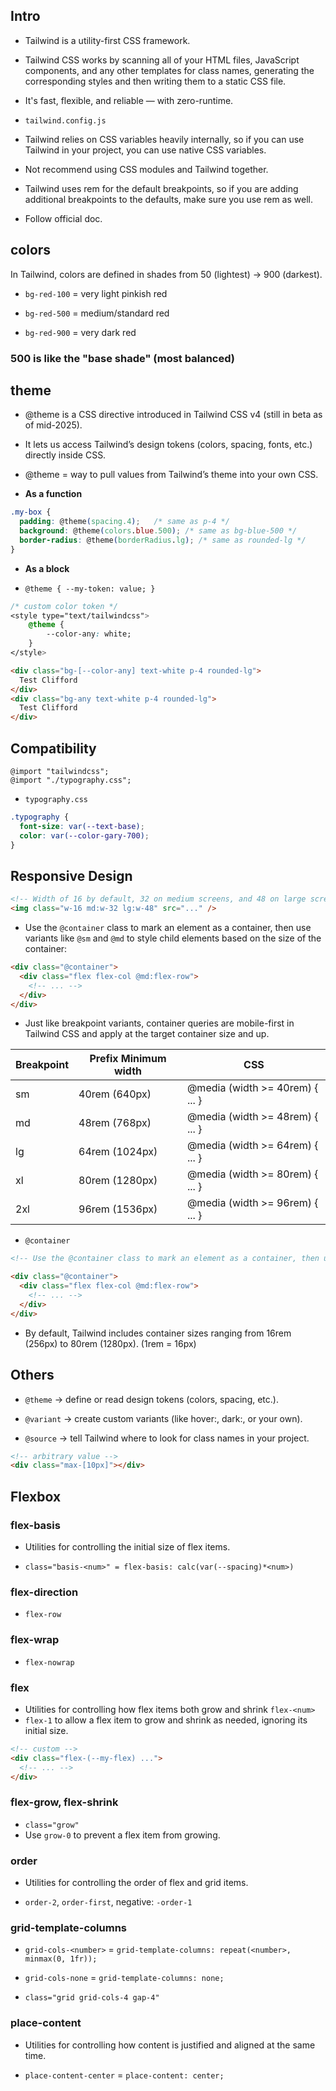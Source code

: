 ## Intro
- Tailwind is a utility-first CSS framework.

- Tailwind CSS works by scanning all of your HTML files, JavaScript components, and any other templates for class names, generating the corresponding styles and then writing them to a static CSS file.

- It's fast, flexible, and reliable — with zero-runtime.

- `tailwind.config.js`

- Tailwind relies on CSS variables heavily internally, so if you can use Tailwind in your project, you can use native CSS variables.

- Not recommend using CSS modules and Tailwind together.

- Tailwind uses rem for the default breakpoints, so if you are adding additional breakpoints to the defaults, make sure you use rem as well.

- Follow official doc.


## colors

In Tailwind, colors are defined in shades from 50 (lightest) → 900 (darkest).

- `bg-red-100` = very light pinkish red

- `bg-red-500` = medium/standard red

- `bg-red-900` = very dark red

### 500 is like the "base shade" (most balanced)

## theme
- @theme is a CSS directive introduced in Tailwind CSS v4 (still in beta as of mid-2025).

- It lets us access Tailwind’s design tokens (colors, spacing, fonts, etc.) directly inside CSS.

- @theme = way to pull values from Tailwind’s theme into your own CSS.

- **As a function**

```css
.my-box {
  padding: @theme(spacing.4);   /* same as p-4 */
  background: @theme(colors.blue.500); /* same as bg-blue-500 */
  border-radius: @theme(borderRadius.lg); /* same as rounded-lg */
}
```

- **As a block**

- `@theme { --my-token: value; }`

```css
/* custom color token */
<style type="text/tailwindcss">
    @theme {
        --color-any: white;
    }
</style>
```

```html
<div class="bg-[--color-any] text-white p-4 rounded-lg">
  Test Clifford
</div>
<div class="bg-any text-white p-4 rounded-lg">
  Test Clifford
</div>
```

## Compatibility
```cssax-[600px
@import "tailwindcss";
@import "./typography.css";
```

- `typography.css`
```css
.typography {
  font-size: var(--text-base);
  color: var(--color-gary-700);
}
```

## Responsive Design
```html
<!-- Width of 16 by default, 32 on medium screens, and 48 on large screens -->
<img class="w-16 md:w-32 lg:w-48" src="..." />
```

- Use the `@container` class to mark an element as a container, then use variants like `@sm` and `@md` to style child elements based on the size of the container:

```HTML
<div class="@container">
  <div class="flex flex-col @md:flex-row">
    <!-- ... -->
  </div>
</div>
```

- Just like breakpoint variants, container queries are mobile-first in Tailwind CSS and apply at the target container size and up.

Breakpoint | Prefix	Minimum width	| CSS
| - | - | - |
sm	| 40rem (640px)	 | @media (width >= 40rem) { ... }
md	| 48rem (768px)	 | @media (width >= 48rem) { ... }
lg	| 64rem (1024px) | @media (width >= 64rem) { ... }
xl	| 80rem (1280px) | @media (width >= 80rem) { ... }
2xl	| 96rem (1536px) | @media (width >= 96rem) { ... }

- `@container`
```html
<!-- Use the @container class to mark an element as a container, then use variants like @sm and @md to style child elements based on the size of the container: -->

<div class="@container">
  <div class="flex flex-col @md:flex-row">
    <!-- ... -->
  </div>
</div>
```

- By default, Tailwind includes container sizes ranging from 16rem (256px) to 80rem (1280px). (1rem = 16px)

## Others
- `@theme` → define or read design tokens (colors, spacing, etc.).

- `@variant` → create custom variants (like hover:, dark:, or your own).

- `@source` → tell Tailwind where to look for class names in your project.

```html
<!-- arbitrary value -->
<div class="max-[10px]"></div>
```

## Flexbox
### flex-basis
- Utilities for controlling the initial size of flex items.

- `class="basis-<num>" = flex-basis: calc(var(--spacing)*<num>)`

### flex-direction
- `flex-row`

### flex-wrap
- `flex-nowrap`

### flex
- Utilities for controlling how flex items both grow and shrink
`flex-<num>`
- `flex-1` to allow a flex item to grow and shrink as needed, ignoring its initial size.

```html
<!-- custom -->
<div class="flex-(--my-flex) ...">
  <!-- ... -->
</div>
```

### flex-grow, flex-shrink
- `class="grow"`
- Use `grow-0` to prevent a flex item from growing.

### order
- Utilities for controlling the order of flex and grid items.

- `order-2`, `order-first`, negative: `-order-1`

### grid-template-columns
- `grid-cols-<number>` = `grid-template-columns: repeat(<number>, minmax(0, 1fr));`

- `grid-cols-none` = `grid-template-columns: none;`

- `class="grid grid-cols-4 gap-4"`

### place-content
- Utilities for controlling how content is justified and aligned at the same time.

- `place-content-center` = `place-content: center;`